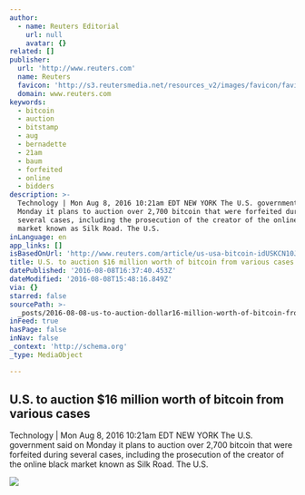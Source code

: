 ```yaml
---
author:
  - name: Reuters Editorial
    url: null
    avatar: {}
related: []
publisher:
  url: 'http://www.reuters.com'
  name: Reuters
  favicon: 'http://s3.reutersmedia.net/resources_v2/images/favicon/favicon.ico'
  domain: www.reuters.com
keywords:
  - bitcoin
  - auction
  - bitstamp
  - aug
  - bernadette
  - 21am
  - baum
  - forfeited
  - online
  - bidders
description: >-
  Technology | Mon Aug 8, 2016 10:21am EDT NEW YORK The U.S. government said on
  Monday it plans to auction over 2,700 bitcoin that were forfeited during
  several cases, including the prosecution of the creator of the online black
  market known as Silk Road. The U.S.
inLanguage: en
app_links: []
isBasedOnUrl: 'http://www.reuters.com/article/us-usa-bitcoin-idUSKCN10J1JP'
title: U.S. to auction $16 million worth of bitcoin from various cases
datePublished: '2016-08-08T16:37:40.453Z'
dateModified: '2016-08-08T15:48:16.849Z'
via: {}
starred: false
sourcePath: >-
  _posts/2016-08-08-us-to-auction-dollar16-million-worth-of-bitcoin-from-various-ca.md
inFeed: true
hasPage: false
inNav: false
_context: 'http://schema.org'
_type: MediaObject

---
```

<article style=""><h1>U.S. to auction $16 million worth of bitcoin from various cases</h1><p>Technology | Mon Aug 8, 2016 10:21am EDT NEW YORK The U.S. government said on Monday it plans to auction over 2,700 bitcoin that were forfeited during several cases, including the prosecution of the creator of the online black market known as Silk Road. The U.S.</p><img src="http://s4.reutersmedia.net/resources/r/?m=02&amp;d=20160808&amp;t=2&amp;i=1148798345&amp;w=&amp;fh=545px&amp;fw=&amp;ll=&amp;pl=&amp;sq=&amp;r=LYNXNPEC7712Y" /></article>